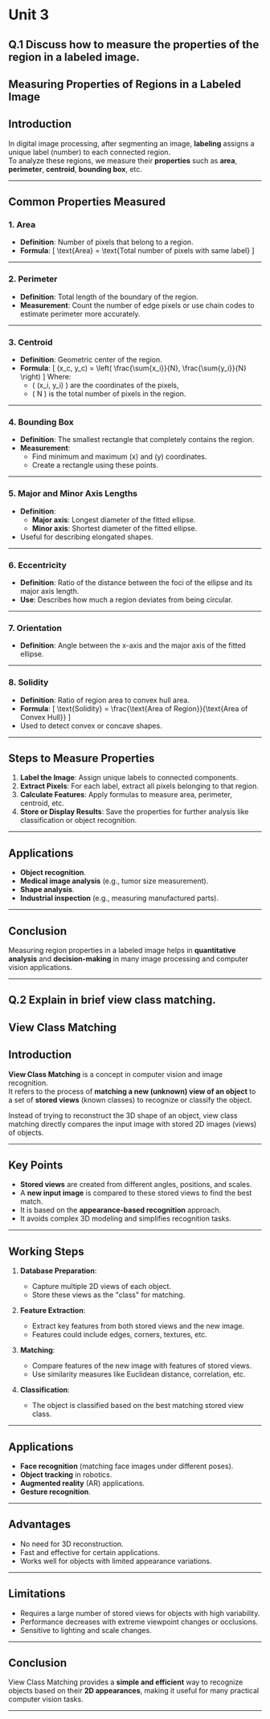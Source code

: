 # Unit 3

## Q.1 Discuss how to measure the properties of the region in a labeled image.

## Measuring Properties of Regions in a Labeled Image

## Introduction

In digital image processing, after segmenting an image, **labeling** assigns a unique label (number) to each connected region.  
To analyze these regions, we measure their **properties** such as **area**, **perimeter**, **centroid**, **bounding box**, etc.

---

## Common Properties Measured

### 1. Area

- **Definition**: Number of pixels that belong to a region.
- **Formula**:
  \[
  \text{Area} = \text{Total number of pixels with same label}
  \]

---

### 2. Perimeter

- **Definition**: Total length of the boundary of the region.
- **Measurement**: Count the number of edge pixels or use chain codes to estimate perimeter more accurately.

---

### 3. Centroid

- **Definition**: Geometric center of the region.
- **Formula**:
  \[
  (x_c, y_c) = \left( \frac{\sum{x_i}}{N}, \frac{\sum{y_i}}{N} \right)
  \]
  Where:
  - \( (x_i, y_i) \) are the coordinates of the pixels,
  - \( N \) is the total number of pixels in the region.

---

### 4. Bounding Box

- **Definition**: The smallest rectangle that completely contains the region.
- **Measurement**:
  - Find minimum and maximum \(x\) and \(y\) coordinates.
  - Create a rectangle using these points.

---

### 5. Major and Minor Axis Lengths

- **Definition**:
  - **Major axis**: Longest diameter of the fitted ellipse.
  - **Minor axis**: Shortest diameter of the fitted ellipse.
- Useful for describing elongated shapes.

---

### 6. Eccentricity

- **Definition**: Ratio of the distance between the foci of the ellipse and its major axis length.
- **Use**: Describes how much a region deviates from being circular.

---

### 7. Orientation

- **Definition**: Angle between the x-axis and the major axis of the fitted ellipse.

---

### 8. Solidity

- **Definition**: Ratio of region area to convex hull area.
- **Formula**:
  \[
  \text{Solidity} = \frac{\text{Area of Region}}{\text{Area of Convex Hull}}
  \]
- Used to detect convex or concave shapes.

---

## Steps to Measure Properties

1. **Label the Image**: Assign unique labels to connected components.
2. **Extract Pixels**: For each label, extract all pixels belonging to that region.
3. **Calculate Features**: Apply formulas to measure area, perimeter, centroid, etc.
4. **Store or Display Results**: Save the properties for further analysis like classification or object recognition.

---

## Applications

- **Object recognition**.
- **Medical image analysis** (e.g., tumor size measurement).
- **Shape analysis**.
- **Industrial inspection** (e.g., measuring manufactured parts).

---

## Conclusion

Measuring region properties in a labeled image helps in **quantitative analysis** and **decision-making** in many image processing and computer vision applications.

---

## Q.2 Explain in brief view class matching.

## View Class Matching

## Introduction

**View Class Matching** is a concept in computer vision and image recognition.  
It refers to the process of **matching a new (unknown) view of an object** to a set of **stored views** (known classes) to recognize or classify the object.

Instead of trying to reconstruct the 3D shape of an object, view class matching directly compares the input image with stored 2D images (views) of objects.

---

## Key Points

- **Stored views** are created from different angles, positions, and scales.
- A **new input image** is compared to these stored views to find the best match.
- It is based on the **appearance-based recognition** approach.
- It avoids complex 3D modeling and simplifies recognition tasks.

---

## Working Steps

1. **Database Preparation**:

   - Capture multiple 2D views of each object.
   - Store these views as the "class" for matching.

2. **Feature Extraction**:

   - Extract key features from both stored views and the new image.
   - Features could include edges, corners, textures, etc.

3. **Matching**:

   - Compare features of the new image with features of stored views.
   - Use similarity measures like Euclidean distance, correlation, etc.

4. **Classification**:
   - The object is classified based on the best matching stored view class.

---

## Applications

- **Face recognition** (matching face images under different poses).
- **Object tracking** in robotics.
- **Augmented reality** (AR) applications.
- **Gesture recognition**.

---

## Advantages

- No need for 3D reconstruction.
- Fast and effective for certain applications.
- Works well for objects with limited appearance variations.

---

## Limitations

- Requires a large number of stored views for objects with high variability.
- Performance decreases with extreme viewpoint changes or occlusions.
- Sensitive to lighting and scale changes.

---

## Conclusion

View Class Matching provides a **simple and efficient** way to recognize objects based on their **2D appearances**, making it useful for many practical computer vision tasks.

---
